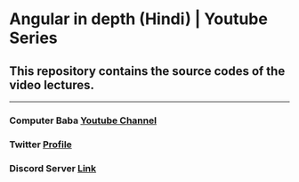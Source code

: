 # Angular in depth (Hindi) | Youtube Series

## This repository contains the source codes of the video lectures.

---

### Computer Baba [Youtube Channel](https://www.youtube.com/c/ComputerBabaOfficial)

### Twitter [Profile](https://twitter.com/akacomputerbaba)

### Discord Server [Link](https://discord.gg/9V4VTDM)

